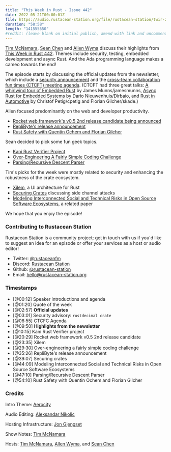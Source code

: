 ```yaml
---
title: "This Week in Rust - Issue 442"
date: 2022-05-21T00:00:01Z
file: https://audio.rustacean-station.org/file/rustacean-station/twir-2022-05-11.mp3
duration: "58:58"
length: "141555550"
#reddit: (leave blank on initial publish, amend with link and uncomment this line after Reddit thread has been posted)
---
```


[Tim McNamara][tim], [Sean Chen][sean] and [Allen Wyma][allen] discuss their
highlights from [This Week in Rust
442](https://this-week-in-rust.org/blog/2022/05/04/this-week-in-rust-442/).
Themes include security, testing, embedded development and async Rust. And the
Ada programming language makes a cameo towards the end!

<!--
The episode introduction goes here.
The first paragraph should ideally be short, and is used in various
places as a "short description" for the episode. Any subsequent
paragraphs show up as "expanded description".
-->

The episode starts by discussing the official updates from the newsletter, which
include a [security announcement][] and the [cross-team collaboration fun times (CTCFT) meeting
agenda][ctcft]. (CTCFT had three great talks: [A whirlwind tour of Embedded
  Rust](https://www.youtube.com/watch?v=MfG7OvfVYQY&t=105s) by James
  Munns/jamesmunns, [Async Rust for Embedded
  Systems](https://www.youtube.com/watch?v=MfG7OvfVYQY&t=1260s) by Dario
  Nieuwenhuis/Dirbaio, and [Rust in
  Automotive](https://www.youtube.com/watch?v=MfG7OvfVYQY&t=2760s) by Christof
  Petig/cpetig and Florian Gilcher/skade.)

Allen focused predominantly on the web and developer productivity.

- [Rocket web framework's v0.5 2nd release candidate being
announced](https://rocket.rs/v0.5-rc/news/2022-05-09-version-0.5-rc.2/)
- [RepliByte's release
announcement](https://www.reddit.com/r/rust/comments/ukmnow/an_opensource_tool_to_seed_your_dev_database_with/)
- [Rust Safety with Quentin Ochem and Florian Gilcher](https://rustacean-station.org/episode/067-quentin-ochem-florian-gilcher/)

Sean decided to pick some fun geek topics.

- [Kani Rust Verifier
  Project](https://model-checking.github.io/kani-verifier-blog/2022/05/04/announcing-the-kani-rust-verifier-project.html)
- [Over-Engineering A Fairly Simple
Coding Challenge](https://ada-x64.github.io/over-engineering/)
- [Parsing/Recursive Descent Parser](https://www.huy.rocks/everyday/05-08-2022-parsing-recursive-descent-parser)

Tim's picks for the week were mostly related to security and enhancing the
robustness of the crate ecosystem.

- [Xilem](https://raphlinus.github.io/rust/gui/2022/05/07/ui-architecture.html), a
UI architecture for Rust
- [Securing
Crates](https://tl8.co/entry/securing-crates) discussing side channel attacks
- [Modeling Interconnected Social and Technical Risks in Open Source Software
  Ecosystems](https://arxiv.org/abs/2205.04268), a related paper

We hope that you enjoy the episode!

### Contributing to Rustacean Station

Rustacean Station is a community project; get in touch with us if you'd like to
suggest an idea for an episode or offer your services as a host or audio editor!

- Twitter: [@rustaceanfm](https://twitter.com/rustaceanfm)
- Discord: [Rustacean Station](https://discord.gg/cHc3Gyc)
- Github: [@rustacean-station](https://github.com/rustacean-station/)
- Email: [hello@rustacean-station.org](mailto:hello@rustacean-station.org)

### Timestamps

- [@00:12] Speaker introductions and agenda
- [@01:20] Quote of the week
- [@02:57] **Official updates**
- [@03:01] Security advisory: `rustdecimal crate`
- [@06:55] CTCFC Agenda
- [@09:50] **Highlights from the newsletter**
- [@10:15] Kani Rust Verifier project
- [@20:29] Rocket web framework v0.5 2nd release candidate
- [@23:35] Xilem
- [@29:30] Over-engineering a fairly simple coding challenge
- [@35:26] RepliByte's release announcement
- [@39:07] Securing crates
- [@44:09] Modeling Interconnected Social and Technical Risks in Open Source Software
  Ecosystems
- [@47:10] Parsing/Recursive Descent Parser
- [@54:10] Rust Safety with Quentin Ochem and Florian Gilcher

### Credits

Intro Theme: [Aerocity](https://twitter.com/AerocityMusic)

Audio Editing: [Aleksandar Nikolic](https://linkedin.com/in/dbsound)

Hosting Infrastructure: [Jon Gjengset][jon]

Show Notes: [Tim McNamara][tim]

Hosts: [Tim McNamara][tim], [Allen Wyma][allen], and [Sean Chen][sean]

[allen]: https://twitter.com/allenwyma
[jon]: https://twitter.com/jonhoo
[sean]: https://twitter.com/seanchen1991
[tim]: https://twitter.com/timClicks

[ctcft]: https://blog.rust-lang.org/inside-rust/2022/05/10/CTCFT-may.html
[security announcement]: https://blog.rust-lang.org/2022/05/10/malicious-crate-rustdecimal.html